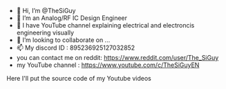 - 👋 Hi, I’m @TheSiGuy
- 👀 I’m an Analog/RF IC Design Engineer
- 🌱 I have YouTube channel explaining electrical and electroncis engineering visually
- 💞️ I’m looking to collaborate on ...
- 📫 My discord ID : 895236925127032852
- you can contact me on reddit: https://www.reddit.com/user/The_SiGuy
- my YouTube channel : https://www.youtube.com/c/TheSiGuyEN

Here I'll put the source code of my Youtube videos



